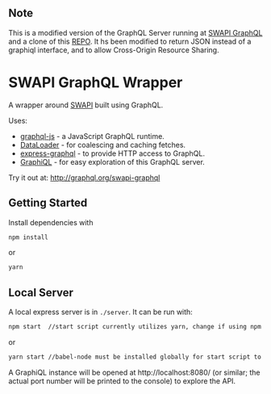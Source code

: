 ## Note

This is a modified version of the GraphQL Server running at [SWAPI GraphQL](http://graphql.org/swapi-graphql/) and a clone of this [REPO](https://github.com/graphql/swapi-graphql). It hs been modified to return JSON instead of a graphiql interface, and to allow Cross-Origin Resource Sharing. 

SWAPI GraphQL Wrapper
=====================

A wrapper around [SWAPI](http://swapi.co) built using GraphQL.

Uses:

* [graphql-js](https://github.com/graphql/graphql-js) - a JavaScript GraphQL runtime.
* [DataLoader](https://github.com/facebook/dataloader) - for coalescing and caching fetches.
* [express-graphql](https://github.com/graphql/express-graphql) - to provide HTTP access to GraphQL.
* [GraphiQL](https://github.com/graphql/graphiql) - for easy exploration of this GraphQL server.

Try it out at: http://graphql.org/swapi-graphql

## Getting Started

Install dependencies with

```sh
npm install
```

or
```sh
yarn
```

## Local Server

A local express server is in `./server`. It can be run with:

```sh
npm start  //start script currently utilizes yarn, change if using npm
```
or
```sh
yarn start //babel-node must be installed globally for start script to run
```

A GraphiQL instance will be opened at http://localhost:8080/ (or similar; the actual port number will be printed to the console) to explore the API.
